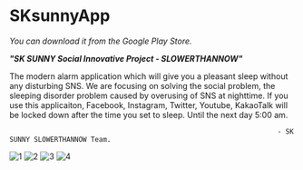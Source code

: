 # SKsunnyApp

*You can download it from the Google Play Store.*

_**"SK SUNNY Social Innovative Project - SLOWERTHANNOW"**_

The modern alarm application which will give you a pleasant sleep without any disturbing SNS.
We are focusing on solving the social problem, the sleeping disorder problem caused by overusing of SNS at nighttime.
If you use this applicaiton, Facebook, Instagram, Twitter, Youtube, KakaoTalk will be locked down after the time you set to sleep. Until the next day 5:00 am.

                                                                      - SK SUNNY SLOWERTHANNOW Team.
                                                                    
![1](https://user-images.githubusercontent.com/26848932/81182533-dcee2280-8fe8-11ea-90da-bfd0249a6627.png)
![2](https://user-images.githubusercontent.com/26848932/81182535-dd86b900-8fe8-11ea-949a-4b8549e9ce33.png)
![3](https://user-images.githubusercontent.com/26848932/81182536-de1f4f80-8fe8-11ea-8948-6f398ddd2422.png)
![4](https://user-images.githubusercontent.com/26848932/81182538-deb7e600-8fe8-11ea-94a8-944a7885dfa0.png)



